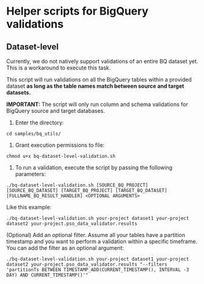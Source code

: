 # Helper scripts for BigQuery validations

## Dataset-level

Currently, we do not natively support validations of an entire BQ dataset yet. This is a workaround to execute this task.

This script will run validations on all the BigQuery tables within a provided dataset **as long as the table names match between source and target datasets.** 

**IMPORTANT:** The script will only run column and schema validations for BigQuery source and target databases.

1. Enter the directory:

```shell script 
cd samples/bq_utils/
```

1. Grant execution permissions to file: 

```shell script 
chmod u+x bq-dataset-level-validation.sh
```

1. To run a validation, execute the script by passing the following parameters:

```shell script 
./bq-dataset-level-validation.sh [SOURCE_BQ_PROJECT] [SOURCE_BQ_DATASET] [TARGET_BQ_PROJECT] [TARGET_BQ_DATASET] [FULLNAME_BQ_RESULT_HANDLER] <OPTIONAL ARGUMENTS>
```

Like this example:

```shell script 
./bq-dataset-level-validation.sh your-project dataset1 your-project dataset2 your-project.pso_data_validator.results
```

(Optional) Add an optional filter. Assume all your tables have a partition timestamp and you want to perform a validation within a specific timeframe. You can add the filter as an optional argument:

```shell script 
./bq-dataset-level-validation.sh your-project dataset1 your-project dataset2 your-project.pso_data_validator.results "--filters 'partitionTs BETWEEN TIMESTAMP_ADD(CURRENT_TIMESTAMP(), INTERVAL -3 DAY) AND CURRENT_TIMESTAMP()'"
```

